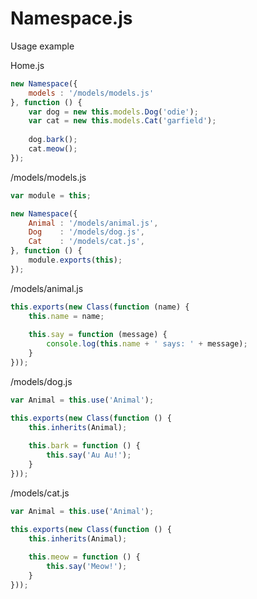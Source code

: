 Namespace.js
============

Usage example

Home.js
```js
new Namespace({
    models : '/models/models.js'
}, function () {
    var dog = new this.models.Dog('odie');
    var cat = new this.models.Cat('garfield');
    
    dog.bark();
    cat.meow();
});
```

/models/models.js
```js
var module = this;

new Namespace({
    Animal : '/models/animal.js',
    Dog    : '/models/dog.js',
    Cat    : '/models/cat.js',
}, function () {
    module.exports(this);
});
```

/models/animal.js
```js
this.exports(new Class(function (name) {
    this.name = name;
    
    this.say = function (message) {
        console.log(this.name + ' says: ' + message);
    }
}));
```

/models/dog.js
```js
var Animal = this.use('Animal');

this.exports(new Class(function () {
    this.inherits(Animal);
    
    this.bark = function () {
        this.say('Au Au!');
    }
}));
```

/models/cat.js
```js
var Animal = this.use('Animal');

this.exports(new Class(function () {
    this.inherits(Animal);
    
    this.meow = function () {
        this.say('Meow!');
    }
}));
```
